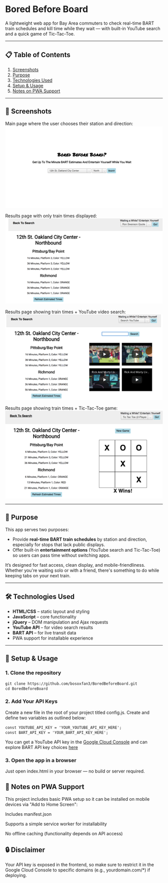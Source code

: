 # Bored Before Board

A lightweight web app for Bay Area commuters to check real-time BART train schedules and kill time while they wait — with built-in YouTube search and a quick game of Tic-Tac-Toe.

---

## 📋 Table of Contents

1. [Screenshots](#screenshots)
2. [Purpose](#purpose)
3. [Technologies Used](#technologies-used)
4. [Setup & Usage](#setup--usage)
5. [Notes on PWA Support](#notes-on-pwa-support)

---

## 📸 Screenshots

Main page where the user chooses their station and direction:  
![Main page](/screenshots/main.png)

Results page with only train times displayed:  
![Results page with no entertainment](/screenshots/times.png)

Results page showing train times + YouTube video search:  
![Results page with YouTube search](/screenshots/youtube.png)

Results page showing train times + Tic-Tac-Toe game:  
![Results page with Tic-Tac-Toe](/screenshots/tictactoe.png)

---

## 🎯 Purpose

This app serves two purposes:

-   Provide **real-time BART train schedules** by station and direction, especially for stops that lack public displays.
-   Offer built-in **entertainment options** (YouTube search and Tic-Tac-Toe) so users can pass time without switching apps.

It’s designed for fast access, clean display, and mobile-friendliness. Whether you're waiting solo or with a friend, there's something to do while keeping tabs on your next train.

---

## 🛠 Technologies Used

-   **HTML/CSS** – static layout and styling
-   **JavaScript** – core functionality
-   **jQuery** – DOM manipulation and Ajax requests
-   **YouTube API** – for video search results
-   **BART API** – for live transit data
-   PWA support for installable experience

---

## 🚀 Setup & Usage

### 1. Clone the repository

```
git clone https://github.com/bosoxfan3/BoredBeforeBoard.git
cd BoredBeforeBoard
```

### 2. Add Your API Keys

Create a new file in the root of your project titled config.js. Create and define two variables as outlined below:

```
const YOUTUBE_API_KEY = 'YOUR_YOUTUBE_API_KEY_HERE';
const BART_API_KEY = 'YOUR_BART_API_KEY_HERE';
```

You can get a YouTube API key in the [Google Cloud Console](https://console.cloud.google.com/)
and can explore BART API key choices [here](https://www.bart.gov/schedules/developers/api)

### 3. Open the app in a browser

Just open index.html in your browser — no build or server required.

## 📱 Notes on PWA Support

This project includes basic PWA setup so it can be installed on mobile devices via "Add to Home Screen":

Includes manifest.json

Supports a simple service worker for installability

No offline caching (functionality depends on API access)

## 🔒 Disclaimer

Your API key is exposed in the frontend, so make sure to restrict it in the Google Cloud Console to specific domains (e.g., yourdomain.com/\*) if deploying.
